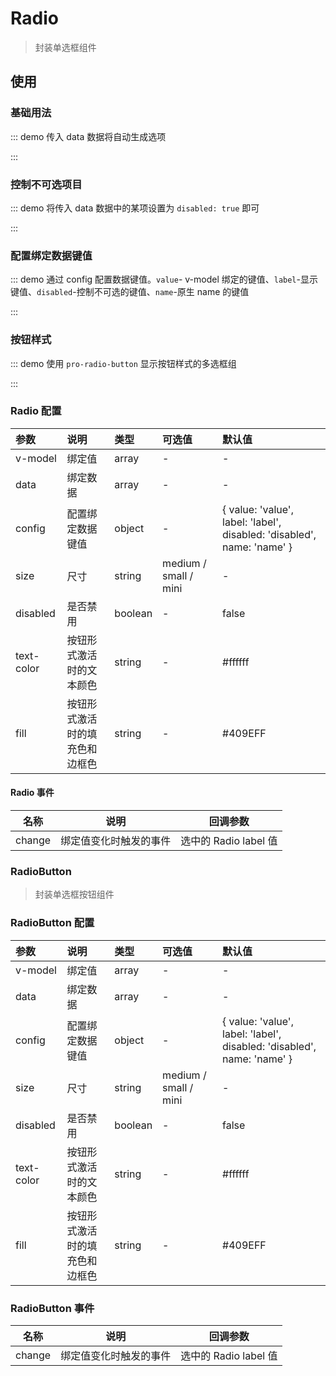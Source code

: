 # Radio

> 封装单选框组件

## 使用

### 基础用法

::: demo 传入 data 数据将自动生成选项

<template>
  <pro-radio
    v-model="radio"
    :data="data"
  />
</template>

<script>
import { ref } from 'vue'

export default {
  setup() {
    const radio = ref('')
    const data = ref([
      { value: 'Go', label: 'go' },
      { value: 'JavaScript', label: 'javascript' },
      { value: 'Python', label: 'python' },
      { value: 'Dart', label: 'dart' },
      { value: 'V', label: 'v' },
    ])

    return {
      radio,
      data,
    }
  }
}
</script>

:::

### 控制不可选项目

::: demo 将传入 data 数据中的某项设置为 `disabled: true` 即可

<template>
  <pro-radio
    v-model="radio1"
    :data="list"
  />
</template>

<script>
import { ref } from 'vue'

export default {
  setup() {
    const radio1 = ref('')
    const list = ref([
      { value: 'Go', label: 'go', disabled: true },
      { value: 'JavaScript', label: 'javascript' },
      { value: 'Python', label: 'python' },
      { value: 'Dart', label: 'dart' },
      { value: 'V', label: 'v' },
    ])

    return {
      radio1,
      list,
    }
  }
}
</script>

:::

### 配置绑定数据键值

::: demo 通过 config 配置数据键值。`value`- v-model 绑定的键值、`label`-显示键值、`disabled`-控制不可选的键值、`name`-原生 name 的键值

<template>
  <pro-radio
    v-model="radio2"
    :data="data"
    :config="config"
  />
</template>

<script>
import { ref } from 'vue'

export default {
  setup() {
    const radio2 = ref('')
    const config = ref({ value: 'label', label: 'value' })
    const data = ref([
      { value: 'Go', label: 'go' },
      { value: 'JavaScript', label: 'javascript' },
      { value: 'Python', label: 'python' },
      { value: 'Dart', label: 'dart' },
      { value: 'V', label: 'v' },
    ])

    return {
      radio2,
      config,
      data,
    }
  }
}
</script>

:::

### 按钮样式

::: demo 使用 `pro-radio-button` 显示按钮样式的多选框组

<template>
  <pro-radio-button
    v-model="radiobutton"
    :data="data"
  />
</template>

<script>
import { ref } from 'vue'

export default {
  setup() {
    const radiobutton = ref('')
    const data = ref([
      { value: 'Go', label: 'go' },
      { value: 'JavaScript', label: 'javascript' },
      { value: 'Python', label: 'python' },
      { value: 'Dart', label: 'dart' },
      { value: 'V', label: 'v' },
    ])

    return {
      radiobutton,
      data,
    }
  }
}
</script>

:::

### Radio 配置

| 参数       | 说明                           | 类型    | 可选值                | 默认值                                                                 |
| :--------- | :----------------------------- | :------ | :-------------------- | :--------------------------------------------------------------------- |
| v-model    | 绑定值                         | array   | -                     | -                                                                      |
| data       | 绑定数据                       | array   | -                     | -                                                                      |
| config     | 配置绑定数据键值               | object  | -                     | { value: 'value', label: 'label', disabled: 'disabled', name: 'name' } |
| size       | 尺寸                           | string  | medium / small / mini | -                                                                      |
| disabled   | 是否禁用                       | boolean | -                     | false                                                                  |
| text-color | 按钮形式激活时的文本颜色       | string  | -                     | #ffffff                                                                |
| fill       | 按钮形式激活时的填充色和边框色 | string  | -                     | #409EFF                                                                |

#### Radio 事件

| 名称   | 说明                   | 回调参数              |
| ------ | ---------------------- | --------------------- |
| change | 绑定值变化时触发的事件 | 选中的 Radio label 值 |

### RadioButton

> 封装单选框按钮组件

### RadioButton 配置

| 参数       | 说明                           | 类型    | 可选值                | 默认值                                                                 |
| :--------- | :----------------------------- | :------ | :-------------------- | :--------------------------------------------------------------------- |
| v-model    | 绑定值                         | array   | -                     | -                                                                      |
| data       | 绑定数据                       | array   | -                     | -                                                                      |
| config     | 配置绑定数据键值               | object  | -                     | { value: 'value', label: 'label', disabled: 'disabled', name: 'name' } |
| size       | 尺寸                           | string  | medium / small / mini | -                                                                      |
| disabled   | 是否禁用                       | boolean | -                     | false                                                                  |
| text-color | 按钮形式激活时的文本颜色       | string  | -                     | #ffffff                                                                |
| fill       | 按钮形式激活时的填充色和边框色 | string  | -                     | #409EFF                                                                |

### RadioButton 事件

| 名称   | 说明                   | 回调参数              |
| ------ | ---------------------- | --------------------- |
| change | 绑定值变化时触发的事件 | 选中的 Radio label 值 |
